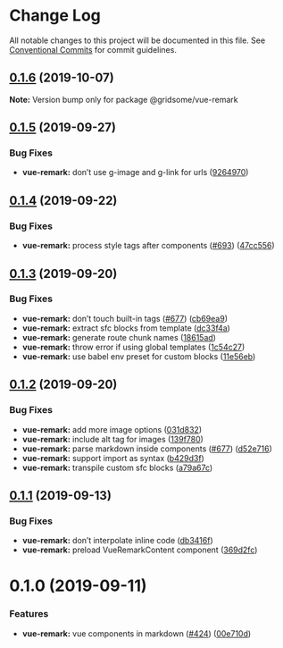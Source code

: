 # Change Log

All notable changes to this project will be documented in this file.
See [Conventional Commits](https://conventionalcommits.org) for commit guidelines.

## [0.1.6](https://github.com/gridsome/gridsome/tree/master/packages/vue-remark/compare/@gridsome/vue-remark@0.1.5...@gridsome/vue-remark@0.1.6) (2019-10-07)

**Note:** Version bump only for package @gridsome/vue-remark





## [0.1.5](https://github.com/gridsome/gridsome/tree/master/packages/vue-remark/compare/@gridsome/vue-remark@0.1.4...@gridsome/vue-remark@0.1.5) (2019-09-27)


### Bug Fixes

* **vue-remark:** don’t use g-image and g-link for urls ([9264970](https://github.com/gridsome/gridsome/tree/master/packages/vue-remark/commit/9264970))





## [0.1.4](https://github.com/gridsome/gridsome/tree/master/packages/vue-remark/compare/@gridsome/vue-remark@0.1.3...@gridsome/vue-remark@0.1.4) (2019-09-22)


### Bug Fixes

* **vue-remark:** process style tags after components ([#693](https://github.com/gridsome/gridsome/tree/master/packages/vue-remark/issues/693)) ([47cc556](https://github.com/gridsome/gridsome/tree/master/packages/vue-remark/commit/47cc556))





## [0.1.3](https://github.com/gridsome/gridsome/tree/master/packages/vue-remark/compare/@gridsome/vue-remark@0.1.2...@gridsome/vue-remark@0.1.3) (2019-09-20)


### Bug Fixes

* **vue-remark:** don’t touch built-in tags ([#677](https://github.com/gridsome/gridsome/tree/master/packages/vue-remark/issues/677)) ([cb69ea9](https://github.com/gridsome/gridsome/tree/master/packages/vue-remark/commit/cb69ea9))
* **vue-remark:** extract sfc blocks from template ([dc33f4a](https://github.com/gridsome/gridsome/tree/master/packages/vue-remark/commit/dc33f4a))
* **vue-remark:** generate route chunk names ([18615ad](https://github.com/gridsome/gridsome/tree/master/packages/vue-remark/commit/18615ad))
* **vue-remark:** throw error if using global templates ([1c54c27](https://github.com/gridsome/gridsome/tree/master/packages/vue-remark/commit/1c54c27))
* **vue-remark:** use babel env preset for custom blocks ([11e56eb](https://github.com/gridsome/gridsome/tree/master/packages/vue-remark/commit/11e56eb))





## [0.1.2](https://github.com/gridsome/gridsome/tree/master/packages/vue-remark/compare/@gridsome/vue-remark@0.1.1...@gridsome/vue-remark@0.1.2) (2019-09-20)


### Bug Fixes

* **vue-remark:** add more image options ([031d832](https://github.com/gridsome/gridsome/tree/master/packages/vue-remark/commit/031d832))
* **vue-remark:** include alt tag for images ([139f780](https://github.com/gridsome/gridsome/tree/master/packages/vue-remark/commit/139f780))
* **vue-remark:** parse markdown inside components ([#677](https://github.com/gridsome/gridsome/tree/master/packages/vue-remark/issues/677)) ([d52e716](https://github.com/gridsome/gridsome/tree/master/packages/vue-remark/commit/d52e716))
* **vue-remark:** support import as syntax ([b429d3f](https://github.com/gridsome/gridsome/tree/master/packages/vue-remark/commit/b429d3f))
* **vue-remark:** transpile custom sfc blocks ([a79a67c](https://github.com/gridsome/gridsome/tree/master/packages/vue-remark/commit/a79a67c))





## [0.1.1](https://github.com/gridsome/gridsome/tree/master/packages/vue-remark/compare/@gridsome/vue-remark@0.1.0...@gridsome/vue-remark@0.1.1) (2019-09-13)


### Bug Fixes

* **vue-remark:** don’t interpolate inline code ([db3416f](https://github.com/gridsome/gridsome/tree/master/packages/vue-remark/commit/db3416f))
* **vue-remark:** preload VueRemarkContent component ([369d2fc](https://github.com/gridsome/gridsome/tree/master/packages/vue-remark/commit/369d2fc))





# 0.1.0 (2019-09-11)


### Features

* **vue-remark:** vue components in markdown ([#424](https://github.com/gridsome/gridsome/tree/master/packages/vue-remark/issues/424)) ([00e710d](https://github.com/gridsome/gridsome/tree/master/packages/vue-remark/commit/00e710d))
